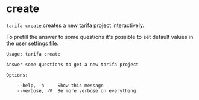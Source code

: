 # create

`tarifa create` creates a new tarifa project interactively.

To prefill the answer to some questions it's possible to set default values in the [user settings file](../settings/index.md).

```
Usage: tarifa create

Answer some questions to get a new tarifa project

Options:

    --help, -h     Show this message
    --verbose, -V  Be more verbose on everything
```
